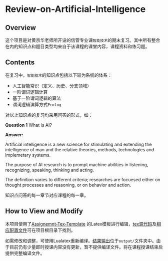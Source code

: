 # Review-on-Artificial-Intelligence

## Overview

这个项目是对黄京华老师所开设的信管专业课`智能技术`的期末复习。其中所有整合在内的知识点和题目类型均来自于该课程的课堂内容，课程资料和练习题。

## Contents

在复习中，`智能技术`的知识点包括以下较为系统的体系：

- 人工智能常识（定义、历史、分支领域）
- 一阶谓词逻辑计算
- 基于一阶谓词逻辑的算法
- 谓词逻辑演算方式`Prolog`

对以上知识点的复习均采用问答的形式，如：

**Question 1** What is AI?

**Answer:**

Artificial intelligence is a new science for stimulating and extending the intelligence of man and the relative theories, methods, technologies and implemetary systems.

The purpose of AI research is to prompt machine abilities in listening, recognizing, speaking, thinking and acting.

The definition varies to different criteria; researches are focuesed either on thought processes and reasoning, or on behavior and action.

知识点问答的每一章节对应课程的每一章。

## How to View and Modify

本项目使用了[Assignemnt-Tex-Template](https://github.com/primus2019/Tex-For-Everything/tree/myassignment) 的Latex模板进行编辑，[tex源代码](assignment.tex)及[相应配置文件](assignment.sty)可在项目根目录下找到。

如需修改和调整，可使用Lualatex重新编译。[结果输出](outputs/)位于`output/`文件夹中。由于目前仍有少量即时授课内容没有更新，暂不提供编译文件。将在课程授课结束后提供完整编译文件。